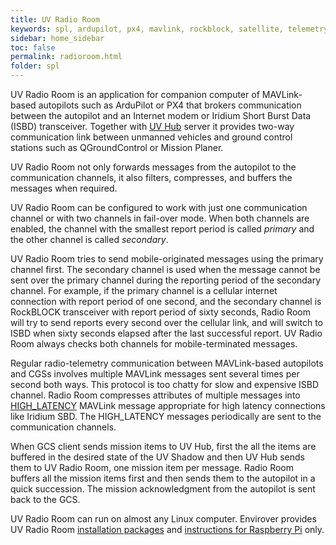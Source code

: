 ```yaml
---
title: UV Radio Room 
keywords: spl, ardupilot, px4, mavlink, rockblock, satellite, telemetry, iridium, radio room, isbd
sidebar: home_sidebar
toc: false
permalink: radioroom.html
folder: spl
---
```


UV Radio Room is an application for companion computer of MAVLink-based autopilots such as ArduPilot or PX4 that brokers communication between the autopilot and an Internet modem or Iridium Short Burst Data (ISBD) transceiver. Together with [UV Hub](http://envirover.com/docs/uvhub.html) server it provides two-way communication link between unmanned vehicles and ground control stations such as QGroundControl or Mission Planer.

UV Radio Room not only forwards messages from the autopilot to the communication channels, it also filters, compresses, and buffers the messages when required.

UV Radio Room can be configured to work with just one communication channel or with two channels in fail-over mode. When both channels are enabled, the channel with the smallest report period is called <i>primary</i> and the other channel is called <i>secondary</i>. 

UV Radio Room tries to send mobile-originated messages using the primary channel first. The secondary channel is used when the message cannot be sent over the primary channel during the reporting period of the secondary channel. For example, if the primary channel is a cellular internet connection with report period of one second, and the secondary channel is RockBLOCK transceiver with report period of sixty seconds, Radio Room will try to send reports every second over the cellular link, and will switch to ISBD when sixty seconds elapsed after the last successful report. UV Radio Room always checks both channels for mobile-terminated messages.

Regular radio-telemetry communication between MAVLink-based autopilots and CGSs involves multiple MAVLink messages sent several times per second both ways. This protocol is too chatty for slow and expensive ISBD channel. Radio Room compresses attributes of multiple messages into [HIGH_LATENCY](https://mavlink.io/en/messages/common.html#HIGH_LATENCY) MAVLink message appropriate for high latency connections like Iridium SBD. The HIGH_LATENCY messages periodically are sent to the communication channels.

When GCS client sends mission items to UV Hub, first the all the items are buffered in the desired state of the UV Shadow and then UV Hub sends them to UV Radio Room, one mission item per message. Radio Room buffers all the mission items first and then sends them to the autopilot in a quick succession. The mission acknowledgment from the autopilot is sent back to the GCS. 

UV Radio Room can run on almost any Linux computer. Envirover provides UV Radio Room [installation packages](https://github.com/envirover/SPLRadioRoom/releases) and [instructions for Raspberry Pi](splradioroom-rpi.html) only. 